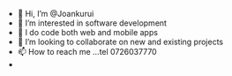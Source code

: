 - 👋 Hi, I’m @Joankurui
- 👀 I’m interested in software development 
- 🌱 I do code both web and mobile apps 
- 💞️ I’m looking to collaborate on new and existing projects 
- 📫 How to reach me ...tel 0726037770
- 

<!---
Joankurui/Joankurui is a ✨ special ✨ repository because its `README.md` (this file) appears on your GitHub profile.
You can click the Preview link to take a look at your changes.
--->
